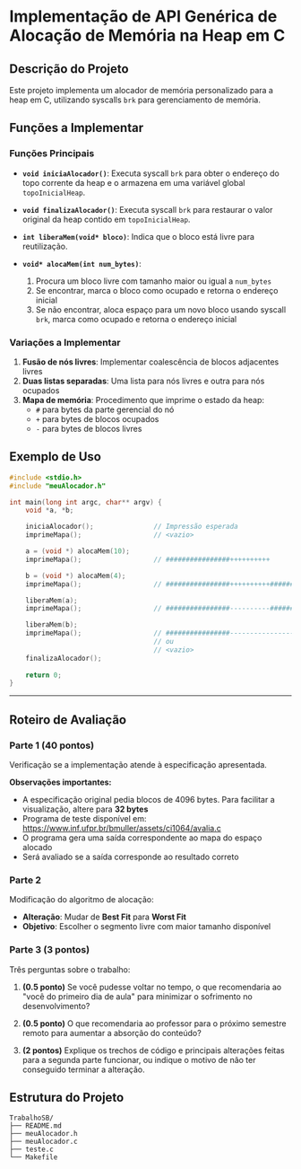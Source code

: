 # Implementação de API Genérica de Alocação de Memória na Heap em C

## Descrição do Projeto

Este projeto implementa um alocador de memória personalizado para a heap em C, utilizando syscalls `brk` para gerenciamento de memória.

## Funções a Implementar

### Funções Principais

- **`void iniciaAlocador()`**: Executa syscall `brk` para obter o endereço do topo corrente da heap e o armazena em uma variável global `topoInicialHeap`.

- **`void finalizaAlocador()`**: Executa syscall `brk` para restaurar o valor original da heap contido em `topoInicialHeap`.

- **`int liberaMem(void* bloco)`**: Indica que o bloco está livre para reutilização.

- **`void* alocaMem(int num_bytes)`**: 
    1. Procura um bloco livre com tamanho maior ou igual a `num_bytes`
    2. Se encontrar, marca o bloco como ocupado e retorna o endereço inicial
    3. Se não encontrar, aloca espaço para um novo bloco usando syscall `brk`, marca como ocupado e retorna o endereço inicial

### Variações a Implementar

1. **Fusão de nós livres**: Implementar coalescência de blocos adjacentes livres
2. **Duas listas separadas**: Uma lista para nós livres e outra para nós ocupados
3. **Mapa de memória**: Procedimento que imprime o estado da heap:
   - `#` para bytes da parte gerencial do nó
   - `+` para bytes de blocos ocupados
   - `-` para bytes de blocos livres

## Exemplo de Uso

```c
#include <stdio.h>
#include "meuAlocador.h"

int main(long int argc, char** argv) {
    void *a, *b;

    iniciaAlocador();               // Impressão esperada
    imprimeMapa();                  // <vazio>

    a = (void *) alocaMem(10);
    imprimeMapa();                  // ################++++++++++

    b = (void *) alocaMem(4);
    imprimeMapa();                  // ################++++++++++##############++++

    liberaMem(a);
    imprimeMapa();                  // ################----------##############++++

    liberaMem(b);
    imprimeMapa();                  // ################----------------------------
                                    // ou
                                    // <vazio>
    finalizaAlocador();
    
    return 0;
}
```

---

## Roteiro de Avaliação

### Parte 1 (40 pontos)
Verificação se a implementação atende à especificação apresentada.

**Observações importantes:**
- A especificação original pedia blocos de 4096 bytes. Para facilitar a visualização, altere para **32 bytes**
- Programa de teste disponível em: https://www.inf.ufpr.br/bmuller/assets/ci1064/avalia.c
- O programa gera uma saída correspondente ao mapa do espaço alocado
- Será avaliado se a saída corresponde ao resultado correto

### Parte 2
Modificação do algoritmo de alocação:
- **Alteração**: Mudar de **Best Fit** para **Worst Fit**
- **Objetivo**: Escolher o segmento livre com maior tamanho disponível

### Parte 3 (3 pontos)
Três perguntas sobre o trabalho:

1. **(0.5 ponto)** Se você pudesse voltar no tempo, o que recomendaria ao "você do primeiro dia de aula" para minimizar o sofrimento no desenvolvimento?

2. **(0.5 ponto)** O que recomendaria ao professor para o próximo semestre remoto para aumentar a absorção do conteúdo?

3. **(2 pontos)** Explique os trechos de código e principais alterações feitas para a segunda parte funcionar, ou indique o motivo de não ter conseguido terminar a alteração.

## Estrutura do Projeto

```
TrabalhoSB/
├── README.md
├── meuAlocador.h
├── meuAlocador.c
├── teste.c
└── Makefile
```